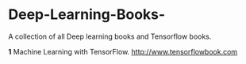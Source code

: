 # Deep-Learning-Books-
A collection of all Deep learning books and Tensorflow books.

**1** Machine Learning with TensorFlow. http://www.tensorflowbook.com 
